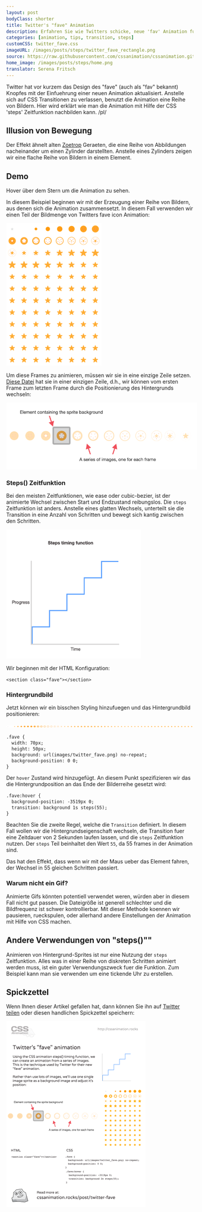 ```yaml
---
layout: post
bodyClass: shorter
title: Twitter's "fave" Animation
description: Erfahren Sie wie Twitters schicke, neue 'fav' Animation funktioniert, mit Hilfe der CSS steps() Zeitfunktion.
categories: [animation, tips, transition, steps]
customCSS: twitter_fave.css
imageURL: /images/posts/steps/twitter_fave_rectangle.png
source: https://raw.githubusercontent.com/cssanimation/cssanimation.github.io/master/_posts/2015-01-17-twitter-fave.md
home_image: /images/posts/steps/home.png
translator: Serena Fritsch
---
```


Twitter hat vor kurzem das Design des "fave" (auch als "fav" bekannt) Knopfes mit der Einfuehrung einer neuen Animation aktualisiert. Anstelle sich auf CSS Transitionen zu verlassen, benutzt die Animation eine Reihe von Bildern. Hier wird erklärt wie man die Animation mit Hilfe der CSS 'steps' Zeitfunktion nachbilden kann.
/pl/

## Illusion von Bewegung

Der Effekt ähnelt alten [Zoetrop](https://de.wikipedia.org/wiki/Zoetrop) Geraeten, die eine Reihe von Abbildungen nacheinander um einen Zylinder darstellten. Anstelle eines Zylinders zeigen wir eine flache Reihe von Bildern in einem Element.

## Demo

Hover über dem Stern um die Animation zu sehen.

<section class="fave demo-container tap-to-activate"></section>

In diesem Beispiel beginnen wir mit der Erzeugung einer Reihe von Bildern, aus denen sich die Animation zusammensetzt. In diesem Fall verwenden wir einen Teil der Bildmenge von Twitters fave icon Animation:

<img src="/images/posts/steps/twitter_fave_rectangle.png" alt="Frames von Twitter's fave icon Animation" style="max-width:256px">

Um diese Frames zu animieren, müssen wir sie in eine einzige Zeile setzen.
[Diese Datei](/images/posts/steps/twitter_fave.png) hat sie in einer einzigen Zeile, d.h., wir können vom ersten Frame zum letzten Frame durch die Positionierung des Hintergrunds wechseln:

<img src="/images/posts/steps/frames.png" alt="How the background images are positioned within an element" style="max-width:514px">

### Steps() Zeitfunktion

Bei den meisten Zeitfunktionen, wie ease oder cubic-bezier, ist der animierte Wechsel zwischen Start und Endzustand reibungslos. Die `steps` Zeitfunktion ist anders. Anstelle eines glatten Wechsels, unterteilt sie die Transition in eine Anzahl von Schritten und bewegt sich kantig zwischen den Schritten.

<img src="/images/posts/steps/steps.png" alt="How the steps function is illustrated on a graph, as a series of discrete steps" style="max-width:362px">

Wir beginnen mit der HTML Konfiguration:

    <section class="fave"></section>

### Hintergrundbild

Jetzt können wir ein bisschen Styling hinzufuegen und das Hintergrundbild positionieren:

![Bild sprite fuer die Animation](/images/posts/steps/twitter_fave.png)

    .fave {
      width: 70px;
      height: 50px;
      background: url(images/twitter_fave.png) no-repeat;
      background-position: 0 0;
    }

Der `hover` Zustand wird hinzugefügt. An diesem Punkt spezifizieren wir das die Hintergrundposition an das Ende der Bilderreihe gesetzt wird:

    .fave:hover {
      background-position: -3519px 0;
      transition: background 1s steps(55);
    }

Beachten Sie die zweite Regel, welche die `Transition` definiert. In diesem Fall wollen wir die Hintergrundseigenschaft wechseln, die Transition fuer eine Zeitdauer von 2 Sekunden laufen lassen, und die `steps` Zeitfunktion nutzen. Der `steps` Teil beinhaltet den Wert `55`, da 55 frames in der Animation sind.

Das hat den Effekt, dass wenn wir mit der Maus ueber das Element fahren, der Wechsel in 55 gleichen Schritten passiert.

### Warum nicht ein Gif?

Animierte Gifs könnten potentiell verwendet weren, würden aber in diesem Fall nicht gut passen. Die Dateigröße ist generell schlechter und die Bildfrequenz ist schwer kontrollierbar. Mit dieser Methode koennen wir pausieren, rueckspulen, oder allerhand andere Einstellungen der Animation mit Hilfe von CSS machen.

## Andere Verwendungen von "steps()""

Animieren von Hintergrund-Sprites ist nur eine Nutzung der `steps` Zeitfunktion. Alles was in einer Reihe von diskreten Schritten animiert werden muss, ist ein guter Verwendungszweck fuer die Funktion. Zum Beispiel kann man sie verwenden um eine tickende Uhr zu erstellen.

## Spickzettel

Wenn Ihnen dieser Artikel gefallen hat, dann können Sie ihn auf [Twitter teilen](https://twitter.com/intent/tweet?text=Recreate%20the%20Twitter%20fave%20icon%20animation&url=https://cssanimation.rocks/post/twitter-fave/&original_referer=https://cssanimation.rocks) oder diesen handlichen Spickzettel speichern:

<img src="/tips/twitter-fave.png" alt="Teile diese Zusammenfassung auf Twitter" style="max-width:375px">
